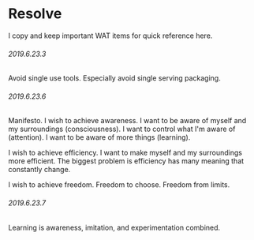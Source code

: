 # Resolve

I copy and keep important WAT items for quick reference here.

###### 2019.6.23.3

Avoid single use tools. Especially avoid single serving packaging.

###### 2019.6.23.6

Manifesto. I wish to achieve awareness. I want to be aware of myself and my surroundings (consciousness). I want to control what I'm aware of (attention). I want to be aware of more things (learning).

I wish to achieve efficiency. I want to make myself and my surroundings more efficient. The biggest problem is efficiency has many meaning that constantly change.

I wish to achieve freedom. Freedom to choose. Freedom from limits.

###### 2019.6.23.7

Learning is awareness, imitation, and experimentation combined.
